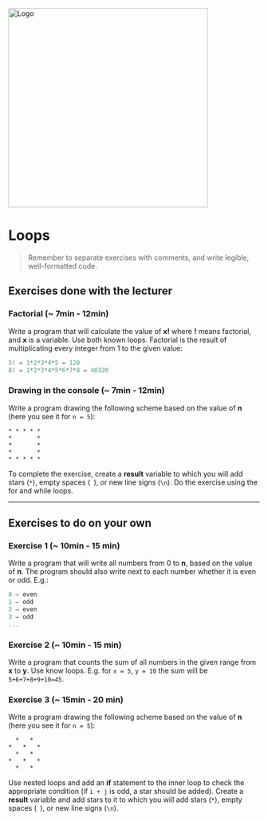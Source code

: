 <img alt="Logo" src="http://coderslab.pl/svg/logo-coderslab.svg" width="400">

#  Loops

> Remember to separate exercises with comments, and write legible, well-formatted code.

## Exercises done with the lecturer

### Factorial (~ 7min - 12min)

Write a program that will calculate the value of **x!** where **!** means factorial, and **x** is a variable.
Use both known loops.
Factorial is the result of multiplicating every integer from 1 to the given value:

```JavaScript
5! = 1*2*3*4*5 = 120
8! = 1*2*3*4*5*6*7*8 = 40320
```
### Drawing in the console  (~ 7min - 12min)

Write a program drawing the following scheme based on the value of **n** (here you see it for ```n = 5```):

```  
* * * * *
*       *
*       *
*       *
* * * * *  
```

To complete the exercise, create a **result** variable to which you will add stars (`*`), empty spaces (` `), or new line signs (`\n`).
Do the exercise using the for and while loops.

-------------------------------------------------------------------------------

## Exercises to do on your own

### Exercise 1 (~ 10min - 15 min)

Write a program that will write all numbers from 0 to **n**, based on the value of **n**.
The program should also write next to each number whether it is even or odd. E.g.:

```JavaScript
0 – even
1 – odd
2 – even
3 – odd
...
```

### Exercise 2 (~ 10min - 15 min)
Write a program that counts the sum of all numbers in the given range from **x** to **y**.
Use know loops.
E.g. for ```x = 5```, ```y = 10``` the sum will be ```5+6+7+8+9+10=45```.


### Exercise 3 (~ 15min - 20 min)

Write a program drawing the following scheme based on the value of **n** (here you see it for ```n = 5```):

```  
  *   *
*   *   *
  *   *  
*   *   *
  *   *   
```
Use nested loops and add an **if** statement to the inner loop to check the appropriate condition (if ```i + j``` is odd, a star should be added). Create a **result** variable and add stars to it to which you will add stars (`*`), empty spaces (` `), or new line signs (`\n`).
